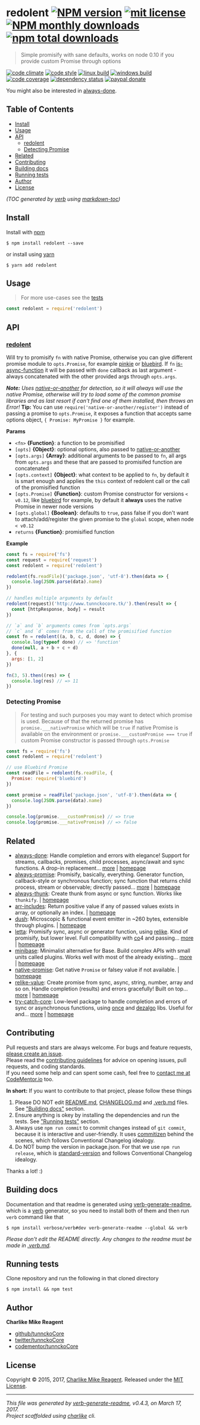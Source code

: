 # redolent [![NPM version](https://img.shields.io/npm/v/redolent.svg?style=flat)](https://www.npmjs.com/package/redolent) [![mit license][license-img]][license-url] [![NPM monthly downloads](https://img.shields.io/npm/dm/redolent.svg?style=flat)](https://npmjs.org/package/redolent) [![npm total downloads][downloads-img]][downloads-url]

> Simple promisify with sane defaults, works on node 0.10 if you provide custom Promise through options

[![code climate][codeclimate-img]][codeclimate-url] 
[![code style][standard-img]][standard-url] 
[![linux build][travis-img]][travis-url] 
[![windows build][appveyor-img]][appveyor-url] 
[![code coverage][coverage-img]][coverage-url] 
[![dependency status][david-img]][david-url]
[![paypal donate][paypalme-img]][paypalme-url] 

You might also be interested in [always-done](https://github.com/hybridables/always-done#readme).

## Table of Contents
- [Install](#install)
- [Usage](#usage)
- [API](#api)
  * [redolent](#redolent)
  * [Detecting Promise](#detecting-promise)
- [Related](#related)
- [Contributing](#contributing)
- [Building docs](#building-docs)
- [Running tests](#running-tests)
- [Author](#author)
- [License](#license)

_(TOC generated by [verb](https://github.com/verbose/verb) using [markdown-toc](https://github.com/jonschlinkert/markdown-toc))_

## Install
Install with [npm](https://www.npmjs.com/)

```
$ npm install redolent --save
```

or install using [yarn](https://yarnpkg.com)

```
$ yarn add redolent
```

## Usage
> For more use-cases see the [tests](test.js)

```js
const redolent = require('redolent')
```

## API

### [redolent](index.js#L86)
Will try to promisify `fn` with native Promise, otherwise you can give different promise module to `opts.Promise`, for example [pinkie][] or [bluebird][]. If `fn` [is-async-function][] it will be passed with `done` callback as last argument - always concatenated with the other provided args through `opts.args`.

_**Note:** Uses [native-or-another][] for detection, so it will always will use the
native Promise, otherwise will try to load some of the common promise libraries
and as last resort if can't find one of them installed, then throws an Error!_
**Tip:** You can use `require('native-or-another/register')` instead of passing
a promise to `opts.Promise`, it exposes a function that accepts same
options object, `{ Promise: MyPromise }` for example.

**Params**

* `<fn>` **{Function}**: a function to be promisified    
* `[opts]` **{Object}**: optional options, also passed to [native-or-another][]    
* `[opts.args]` **{Array}**: additional arguments to be passed to `fn`, all args from `opts.args` and these that are passed to promisifed function are concatenated    
* `[opts.context]` **{Object}**: what context to be applied to `fn`, by default it is smart enough and applies the `this` context of redolent call or the call of the promisified function    
* `[opts.Promise]` **{Function}**: custom Promise constructor for versions `< v0.12`, like [bluebird][] for example, by default it **always** uses the native Promise in newer node versions    
* `[opts.global]` **{Boolean}**: defaults to `true`, pass false if you don't want to attach/add/register the given promise to the `global` scope, when node `< v0.12`    
* `returns` **{Function}**: promisified function  

**Example**

```js
const fs = require('fs')
const request = require('request')
const redolent = require('redolent')

redolent(fs.readFile)('package.json', 'utf-8').then(data => {
  console.log(JSON.parse(data).name)
})

// handles multiple arguments by default
redolent(request)('http://www.tunnckocore.tk/').then(result => {
  const [httpResponse, body] = result
})

// `a` and `b` arguments comes from `opts.args`
// `c` and `d` comes from the call of the promisified function
const fn = redolent((a, b, c, d, done) => {
  console.log(typeof done) // => 'function'
  done(null, a + b + c + d)
}, {
  args: [1, 2]
})

fn(3, 5).then((res) => {
  console.log(res) // => 11
})
```

### Detecting Promise
> For testing and such purposes you may want to detect which promise is used. Because of that
the returned promise has `promise.___nativePromise` which will be `true` if native Promise
is available on the environment or `promise.___customPromise === true` if custom Promise
constructor is passed through `opts.Promise`

```js
const fs = require('fs')
const redolent = require('redolent')

// use Bluebird Promise
const readFile = redolent(fs.readFile, {
  Promise: require('bluebird')
})

const promise = readFile('package.json', 'utf-8').then(data => {
  console.log(JSON.parse(data).name)
})

console.log(promise.___customPromise) // => true
console.log(promise.___nativePromise) // => false
```

## Related
- [always-done](https://www.npmjs.com/package/always-done): Handle completion and errors with elegance! Support for streams, callbacks, promises, child processes, async/await and sync functions. A drop-in replacement… [more](https://github.com/hybridables/always-done#readme) | [homepage](https://github.com/hybridables/always-done#readme "Handle completion and errors with elegance! Support for streams, callbacks, promises, child processes, async/await and sync functions. A drop-in replacement for [async-done][] - pass 100% of its tests plus more")
- [always-promise](https://www.npmjs.com/package/always-promise): Promisify, basically, everything. Generator function, callback-style or synchronous function; sync function that returns child process, stream or observable; directly passed… [more](https://github.com/hybridables/always-promise#readme) | [homepage](https://github.com/hybridables/always-promise#readme "Promisify, basically, everything. Generator function, callback-style or synchronous function; sync function that returns child process, stream or observable; directly passed promise, stream or child process.")
- [always-thunk](https://www.npmjs.com/package/always-thunk): Create thunk from async or sync function. Works like `thunkify`. | [homepage](https://github.com/tunnckocore/always-thunk#readme "Create thunk from async or sync function. Works like `thunkify`.")
- [arr-includes](https://www.npmjs.com/package/arr-includes): Return positive value if any of passed values exists in array, or optionally an index. | [homepage](https://github.com/tunnckocore/arr-includes#readme "Return positive value if any of passed values exists in array, or optionally an index.")
- [dush](https://www.npmjs.com/package/dush): Microscopic & functional event emitter in ~260 bytes, extensible through plugins. | [homepage](https://github.com/tunnckocore/dush#readme "Microscopic & functional event emitter in ~260 bytes, extensible through plugins.")
- [letta](https://www.npmjs.com/package/letta): Promisify sync, async or generator function, using [relike][]. Kind of promisify, but lower level. Full compatibility with [co][]4 and passing… [more](https://github.com/hybridables/letta#readme) | [homepage](https://github.com/hybridables/letta#readme "Promisify sync, async or generator function, using [relike][]. Kind of promisify, but lower level. Full compatibility with [co][]4 and passing 100% of its tests.")
- [minibase](https://www.npmjs.com/package/minibase): Minimalist alternative for Base. Build complex APIs with small units called plugins. Works well with most of the already existing… [more](https://github.com/node-minibase/minibase#readme) | [homepage](https://github.com/node-minibase/minibase#readme "Minimalist alternative for Base. Build complex APIs with small units called plugins. Works well with most of the already existing [base][] plugins.")
- [native-promise](https://www.npmjs.com/package/native-promise): Get native `Promise` or falsey value if not available. | [homepage](https://github.com/tunnckocore/native-promise#readme "Get native `Promise` or falsey value if not available.")
- [relike-value](https://www.npmjs.com/package/relike-value): Create promise from sync, async, string, number, array and so on. Handle completion (results) and errors gracefully! Built on top… [more](https://github.com/hybridables/relike-value#readme) | [homepage](https://github.com/hybridables/relike-value#readme "Create promise from sync, async, string, number, array and so on. Handle completion (results) and errors gracefully! Built on top of `relike`, used by `redolent` to build robust (hybrid) APIs.")
- [try-catch-core](https://www.npmjs.com/package/try-catch-core): Low-level package to handle completion and errors of sync or asynchronous functions, using [once][] and [dezalgo][] libs. Useful for and… [more](https://github.com/hybridables/try-catch-core#readme) | [homepage](https://github.com/hybridables/try-catch-core#readme "Low-level package to handle completion and errors of sync or asynchronous functions, using [once][] and [dezalgo][] libs. Useful for and used in higher-level libs such as [always-done][] to handle completion of anything.")

## Contributing
Pull requests and stars are always welcome. For bugs and feature requests, [please create an issue](https://github.com/hybridables/redolent/issues/new).  
Please read the [contributing guidelines](CONTRIBUTING.md) for advice on opening issues, pull requests, and coding standards.  
If you need some help and can spent some cash, feel free to [contact me at CodeMentor.io](https://www.codementor.io/tunnckocore?utm_source=github&utm_medium=button&utm_term=tunnckocore&utm_campaign=github) too.

**In short:** If you want to contribute to that project, please follow these things

1. Please DO NOT edit [README.md](README.md), [CHANGELOG.md](CHANGELOG.md) and [.verb.md](.verb.md) files. See ["Building docs"](#building-docs) section.
2. Ensure anything is okey by installing the dependencies and run the tests. See ["Running tests"](#running-tests) section.
3. Always use `npm run commit` to commit changes instead of `git commit`, because it is interactive and user-friendly. It uses [commitizen][] behind the scenes, which follows Conventional Changelog idealogy.
4. Do NOT bump the version in package.json. For that we use `npm run release`, which is [standard-version][] and follows Conventional Changelog idealogy.

Thanks a lot! :)

## Building docs
Documentation and that readme is generated using [verb-generate-readme][], which is a [verb][] generator, so you need to install both of them and then run `verb` command like that

```
$ npm install verbose/verb#dev verb-generate-readme --global && verb
```

_Please don't edit the README directly. Any changes to the readme must be made in [.verb.md](.verb.md)._

## Running tests
Clone repository and run the following in that cloned directory

```
$ npm install && npm test
```

## Author
**Charlike Mike Reagent**

+ [github/tunnckoCore](https://github.com/tunnckoCore)
+ [twitter/tunnckoCore](https://twitter.com/tunnckoCore)
+ [codementor/tunnckoCore](https://codementor.io/tunnckoCore)

## License
Copyright © 2015, 2017, [Charlike Mike Reagent](https://i.am.charlike.online). Released under the [MIT License](LICENSE).

***

_This file was generated by [verb-generate-readme](https://github.com/verbose/verb-generate-readme), v0.4.3, on March 17, 2017._  
_Project scaffolded using [charlike][] cli._

[always-done]: https://github.com/hybridables/always-done
[async-done]: https://github.com/gulpjs/async-done
[base]: https://github.com/node-base/base
[bluebird]: https://github.com/petkaantonov/bluebird
[charlike]: https://github.com/tunnckocore/charlike
[co]: https://github.com/tj/co
[commitizen]: https://github.com/commitizen/cz-cli
[dezalgo]: https://github.com/npm/dezalgo
[is-async-function]: https://github.com/tunnckocore/is-async-function
[once]: https://github.com/isaacs/once
[pinkie]: https://github.com/floatdrop/pinkie
[relike]: https://github.com/hybridables/relike
[standard-version]: https://github.com/conventional-changelog/standard-version
[verb-generate-readme]: https://github.com/verbose/verb-generate-readme
[verb]: https://github.com/verbose/verb

[license-url]: https://www.npmjs.com/package/redolent
[license-img]: https://img.shields.io/npm/l/redolent.svg

[downloads-url]: https://www.npmjs.com/package/redolent
[downloads-img]: https://img.shields.io/npm/dt/redolent.svg

[codeclimate-url]: https://codeclimate.com/github/hybridables/redolent
[codeclimate-img]: https://img.shields.io/codeclimate/github/hybridables/redolent.svg

[travis-url]: https://travis-ci.org/hybridables/redolent
[travis-img]: https://img.shields.io/travis/hybridables/redolent/master.svg?label=linux

[appveyor-url]: https://ci.appveyor.com/project/tunnckoCore/redolent
[appveyor-img]: https://img.shields.io/appveyor/ci/tunnckoCore/redolent/master.svg?label=windows

[coverage-url]: https://codecov.io/gh/hybridables/redolent
[coverage-img]: https://img.shields.io/codecov/c/github/hybridables/redolent/master.svg

[david-url]: https://david-dm.org/hybridables/redolent
[david-img]: https://img.shields.io/david/hybridables/redolent.svg

[standard-url]: https://github.com/feross/standard
[standard-img]: https://img.shields.io/badge/code%20style-standard-brightgreen.svg

[paypalme-url]: https://www.paypal.me/tunnckoCore
[paypalme-img]: https://img.shields.io/badge/paypal-donate-brightgreen.svg

[native-or-another]: https://github.com/tunnckocore/native-or-another